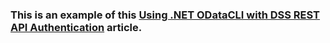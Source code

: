 ### This is an example of this [Using .NET ODataCLI with DSS REST API Authentication](https://developers.lseg.com/en/article-catalog/article/using--net-odatacli-with-dss-rest-api-authentication) article. 
